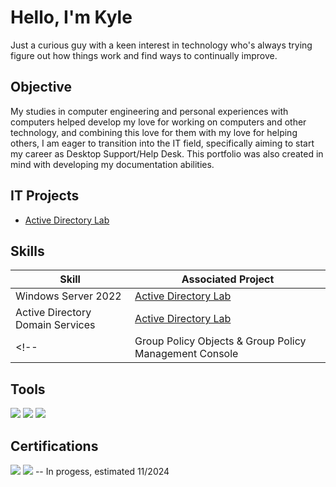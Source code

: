 # Hello, I'm Kyle

Just a curious guy with a keen interest in technology who's always trying figure out how things work and find ways to continually improve.

<!--## Currently Constructing - Check Back Soon!-->

## Objective

My studies in computer engineering and personal experiences with computers helped develop my love for working on computers and other technology, and combining this love for them with my love for helping others, I am eager to transition into the IT field, specifically aiming to start my career as Desktop Support/Help Desk. This portfolio was also created in mind with developing my documentation abilities.

## IT Projects

- <a href="https://github.com/koliman/Active-Directory-Lab/tree/main">Active Directory Lab</a>

## Skills

| Skill                                                  | Associated Project          |
|--------------------------------------------------------|-----------------------------|
| Windows Server 2022                                    | <a href="https://github.com/koliman/Active-Directory-Lab/tree/main">Active Directory Lab</a>|
| Active Directory Domain Services                       | <a href="https://github.com/koliman/Active-Directory-Lab/tree/main">Active Directory Lab</a>|
<!--| Group Policy Objects & Group Policy Management Console | Project Repo here           |-->

## Tools
<div>
  <img src="https://img.shields.io/badge/-VMware-4B9CD3?&style=for-the-badge&logo=VMware&logoColor=white" />
  <img src="https://img.shields.io/badge/-Active%20Directory-0078D4?&style=for-the-badge&logo=Microsoft&logoColor=white" />
  <img src="https://img.shields.io/badge/-Windows%20Server-0078D4?&style=for-the-badge&logo=Microsoft&logoColor=white" />
</div>

## Certifications
<img src="https://img.shields.io/badge/-Google%20IT%20Support-4285F4?&style=for-the-badge&logo=Google&logoColor=white" />
<img src="https://img.shields.io/badge/-CompTIA%20A%2B-EA5029?&style=for-the-badge&logo=CompTIA&logoColor=white" />  -- In progess, estimated 11/2024

<!--
**koliman/koliman** is a ✨ _special_ ✨ repository because its `README.md` (this file) appears on your GitHub profile.

Here are some ideas to get you started:

- 🔭 I’m currently working on ...
- 🌱 I’m currently learning ...
- 👯 I’m looking to collaborate on ...
- 🤔 I’m looking for help with ...
- 💬 Ask me about ...
- 📫 How to reach me: ...
- 😄 Pronouns: ...
- ⚡ Fun fact: ...
-->
